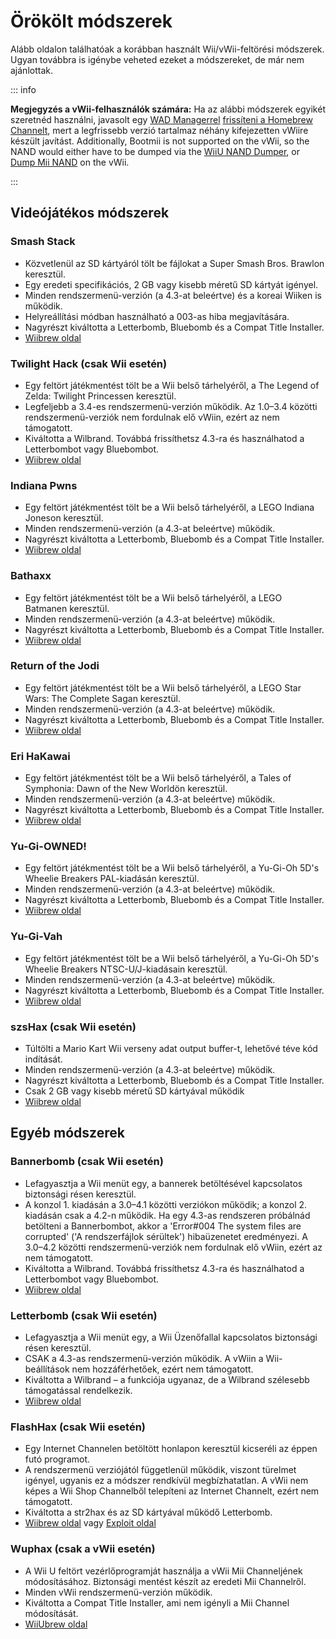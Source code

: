 # Örökölt módszerek

Alább oldalon találhatóak a korábban használt Wii/vWii-feltörési módszerek. Ugyan továbbra is igénybe veheted ezeket a módszereket, de már nem ajánlottak.

::: info

**Megjegyzés a vWii-felhasználók számára:** Ha az alábbi módszerek egyikét szeretnéd használni, javasolt egy [WAD Managerrel](yawmme) [frissíteni a Homebrew Channelt](https://github.com/FIX94/hbc/releases/tag/1.1.4-1), mert a legfrissebb verzió tartalmaz néhány kifejezetten vWiire készült javítást.  Additionally, Bootmii is not supported on the vWii, so the NAND would either have to be dumped via the [WiiU NAND Dumper](wiiu-nand-dumper), or [Dump Mii NAND](https://oscwii.org/library/app/DmpMiNND) on the vWii.

:::

## Videójátékos módszerek

### Smash Stack

- Közvetlenül az SD kártyáról tölt be fájlokat a Super Smash Bros. Brawlon keresztül.
- Egy eredeti specifikációs, 2 GB vagy kisebb méretű SD kártyát igényel.
- Minden rendszermenü-verzión (a 4.3-at beleértve) és a koreai Wiiken is működik.
- Helyreállítási módban használható a 003-as hiba megjavítására.
- Nagyrészt kiváltotta a Letterbomb, Bluebomb és a Compat Title Installer.
- [Wiibrew oldal](https://wiibrew.org/wiki/Smash_Stack)

### Twilight Hack (csak Wii esetén)

- Egy feltört játékmentést tölt be a Wii belső tárhelyéről, a The Legend of Zelda: Twilight Princessen keresztül.
- Legfeljebb a 3.4-es rendszermenü-verzión működik. Az 1.0–3.4 közötti rendszermenü-verziók nem fordulnak elő vWiin, ezért az nem támogatott.
- Kiváltotta a Wilbrand. Továbbá frissíthetsz 4.3-ra és használhatod a Letterbombot vagy Bluebombot.
- [Wiibrew oldal](https://wiibrew.org/wiki/Twilight_Hack)

### Indiana Pwns

- Egy feltört játékmentést tölt be a Wii belső tárhelyéről, a LEGO Indiana Joneson keresztül.
- Minden rendszermenü-verzión (a 4.3-at beleértve) működik.
- Nagyrészt kiváltotta a Letterbomb, Bluebomb és a Compat Title Installer.
- [Wiibrew oldal](https://wiibrew.org/wiki/Indiana_Pwns)

### Bathaxx

- Egy feltört játékmentést tölt be a Wii belső tárhelyéről, a LEGO Batmanen keresztül.
- Minden rendszermenü-verzión (a 4.3-at beleértve) működik.
- Nagyrészt kiváltotta a Letterbomb, Bluebomb és a Compat Title Installer.
- [Wiibrew oldal](https://wiibrew.org/wiki/Bathaxx)

### Return of the Jodi

- Egy feltört játékmentést tölt be a Wii belső tárhelyéről, a LEGO Star Wars: The Complete Sagan keresztül.
- Minden rendszermenü-verzión (a 4.3-at beleértve) működik.
- Nagyrészt kiváltotta a Letterbomb, Bluebomb és a Compat Title Installer.
- [Wiibrew oldal](https://wiibrew.org/wiki/Return_of_the_Jodi)

### Eri HaKawai

- Egy feltört játékmentést tölt be a Wii belső tárhelyéről, a Tales of Symphonia: Dawn of the New Worldön keresztül.
- Minden rendszermenü-verzión (a 4.3-at beleértve) működik.
- Nagyrészt kiváltotta a Letterbomb, Bluebomb és a Compat Title Installer.
- [Wiibrew oldal](https://wiibrew.org/wiki/Eri_HaKawai)

### Yu-Gi-OWNED!

- Egy feltört játékmentést tölt be a Wii belső tárhelyéről, a Yu-Gi-Oh 5D's Wheelie Breakers PAL-kiadásán keresztül.
- Minden rendszermenü-verzión (a 4.3-at beleértve) működik.
- Nagyrészt kiváltotta a Letterbomb, Bluebomb és a Compat Title Installer.
- [Wiibrew oldal](https://wiibrew.org/wiki/Yu-Gi-OWNED!)

### Yu-Gi-Vah

- Egy feltört játékmentést tölt be a Wii belső tárhelyéről, a Yu-Gi-Oh 5D's Wheelie Breakers NTSC-U/J-kiadásain keresztül.
- Minden rendszermenü-verzión (a 4.3-at beleértve) működik.
- Nagyrészt kiváltotta a Letterbomb, Bluebomb és a Compat Title Installer.
- [Wiibrew oldal](https://wiibrew.org/wiki/Yu-Gi-Vah)

### szsHax (csak Wii esetén)

- Túltölti a Mario Kart Wii verseny adat output buffer-t, lehetővé téve kód indítását.
- Minden rendszermenü-verzión (a 4.3-at beleértve) működik.
- Nagyrészt kiváltotta a Letterbomb, Bluebomb és a Compat Title Installer.
- Csak 2 GB vagy kisebb méretű SD kártyával működik
- [Wiibrew oldal](https://wiibrew.org/wiki/SzsHaxx)

## Egyéb módszerek

### Bannerbomb (csak Wii esetén)

- Lefagyasztja a Wii menüt egy, a bannerek betöltésével kapcsolatos biztonsági résen keresztül.
- A konzol 1. kiadásán a 3.0–4.1 közötti verziókon működik; a konzol 2. kiadásán csak a 4.2-n működik. Ha egy 4.3-as rendszeren próbálnád betölteni a Bannerbombot, akkor a 'Error#004 The system files are corrupted' ('A rendszerfájlok sérültek') hibaüzenetet eredményezi. A 3.0–4.2 közötti rendszermenü-verziók nem fordulnak elő vWiin, ezért az nem támogatott.
- Kiváltotta a Wilbrand. Továbbá frissíthetsz 4.3-ra és használhatod a Letterbombot vagy Bluebombot.
- [Wiibrew oldal](https://wiibrew.org/wiki/Bannerbomb)

### Letterbomb (csak Wii esetén)

- Lefagyasztja a Wii menüt egy, a Wii Üzenőfallal kapcsolatos biztonsági résen keresztül.
- CSAK a 4.3-as rendszermenü-verzión működik. A vWiin a Wii-beállítások nem hozzáférhetőek, ezért nem támogatott.
- Kiváltotta a Wilbrand – a funkciója ugyanaz, de a Wilbrand szélesebb támogatással rendelkezik.
- [Wiibrew oldal](https://wiibrew.org/wiki/LetterBomb)

### FlashHax (csak Wii esetén)

- Egy Internet Channelen betöltött honlapon keresztül kicseréli az éppen futó programot.
- A rendszermenü verziójától függetlenül működik, viszont türelmet igényel, ugyanis ez a módszer rendkívül megbízhatatlan. A vWii nem képes a Wii Shop Channelből telepíteni az Internet Channelt, ezért nem támogatott.
- Kiváltotta a str2hax és az SD kártyával működő Letterbomb.
- [Wiibrew oldal](https://wiibrew.org/wiki/FlashHax) vagy [Exploit oldal](flashhax)

### Wuphax (csak a vWii esetén)

- A Wii U feltört vezérlőprogramját használja a vWii Mii Channeljének módosításához. Biztonsági mentést készít az eredeti Mii Channelről.
- Minden vWii rendszermenü-verzión működik.
- Kiváltotta a Compat Title Installer, ami nem igényli a Mii Channel módosítását.
- [WiiUbrew oldal](https://wiiubrew.org/wiki/Wuphax)
